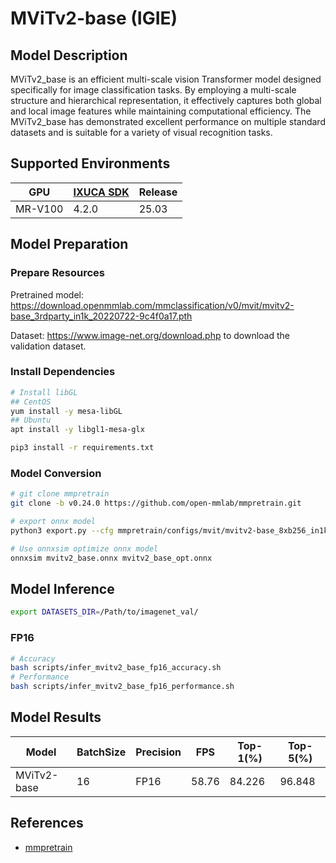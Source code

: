 # MViTv2-base (IGIE)

## Model Description

MViTv2_base is an efficient multi-scale vision Transformer model designed specifically for image classification tasks. By employing a multi-scale structure and hierarchical representation, it effectively captures both global and local image features while maintaining computational efficiency. The MViTv2_base has demonstrated excellent performance on multiple standard datasets and is suitable for a variety of visual recognition tasks.

## Supported Environments

| GPU    | [IXUCA SDK](https://gitee.com/deep-spark/deepspark#%E5%A4%A9%E6%95%B0%E6%99%BA%E7%AE%97%E8%BD%AF%E4%BB%B6%E6%A0%88-ixuca) | Release |
|--------|-----------|---------|
| MR-V100 | 4.2.0     |  25.03  |

## Model Preparation

### Prepare Resources

Pretrained model: <https://download.openmmlab.com/mmclassification/v0/mvit/mvitv2-base_3rdparty_in1k_20220722-9c4f0a17.pth>

Dataset: <https://www.image-net.org/download.php> to download the validation dataset.

### Install Dependencies

```bash
# Install libGL
## CentOS
yum install -y mesa-libGL
## Ubuntu
apt install -y libgl1-mesa-glx

pip3 install -r requirements.txt
```

### Model Conversion

```bash
# git clone mmpretrain
git clone -b v0.24.0 https://github.com/open-mmlab/mmpretrain.git

# export onnx model
python3 export.py --cfg mmpretrain/configs/mvit/mvitv2-base_8xb256_in1k.py --weight mvitv2-base_3rdparty_in1k_20220722-9c4f0a17.pth --output mvitv2_base.onnx

# Use onnxsim optimize onnx model
onnxsim mvitv2_base.onnx mvitv2_base_opt.onnx

```

## Model Inference

```bash
export DATASETS_DIR=/Path/to/imagenet_val/
```

### FP16

```bash
# Accuracy
bash scripts/infer_mvitv2_base_fp16_accuracy.sh
# Performance
bash scripts/infer_mvitv2_base_fp16_performance.sh
```

## Model Results

| Model       | BatchSize | Precision | FPS      | Top-1(%) | Top-5(%) |
| ----------- | --------- | --------- | -------- | -------- | -------- |
| MViTv2-base | 16        | FP16      | 58.76    | 84.226   | 96.848   |

## References

- [mmpretrain](https://github.com/open-mmlab/mmpretrain)
